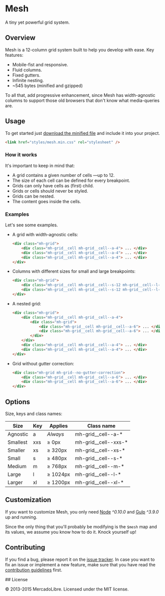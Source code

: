 # Mesh

A tiny yet powerful grid system.

## Overview

Mesh is a 12-column grid system built to help you develop with ease.
Key features:

- Mobile-fist and responsive.
- Fluid columns.
- Fixed gutters.
- Infinite nesting.
- ~545 bytes (minified and gzipped)

To all that, add progressive enhancement, since Mesh has width-agnostic columns
to support those old browsers that don't know what media-queries are.

## Usage

To get started just [download the minified file](dist/mesh.min.css) and include
it into your project.

```html
<link href="styles/mesh.min.css" rel="stylesheet" />
```

### How it works

It's important to keep in mind that:

- A grid contains a given number of cells —up to 12.
- The size of each cell can be defined for every breakpoint.
- Grids can only have cells as (first) child.
- Grids or cells should never be styled.
- Grids can be nested.
- The content goes inside the cells.

### Examples

Let's see some examples.

- A grid with width-agnostic cells:

    ```html
    <div class="mh-grid">
        <div class="mh-grid__cell mh-grid__cell--a-4"> ... </div>
        <div class="mh-grid__cell mh-grid__cell--a-4"> ... </div>
        <div class="mh-grid__cell mh-grid__cell--a-4"> ... </div>
    </div>
    ```

- Columns with different sizes for small and large breakpoints:

    ```html
    <div class="mh-grid">
        <div class="mh-grid__cell mh-grid__cell--s-12 mh-grid__cell--l-3"> ... </div>
        <div class="mh-grid__cell mh-grid__cell--s-12 mh-grid__cell--l-9"> ... </div>
    </div>
    ```

- A nested grid:

    ```html
    <div class="mh-grid">
        <div class="mh-grid__cell mh-grid__cell--a-4">
            <div class="mh-grid">
                <div class="mh-grid__cell mh-grid__cell--a-6"> ... </div>
                <div class="mh-grid__cell mh-grid__cell--a-6"> ... </div>
            </div>
        </div>
        <div class="mh-grid__cell mh-grid__cell--a-4"> ... </div>
        <div class="mh-grid__cell mh-grid__cell--a-4"> ... </div>
    </div>
    ```

- Grid without gutter correction:

    ```html
    <div class="mh-grid mh-grid--no-gutter-correction">
        <div class="mh-grid__cell mh-grid__cell--a-6"> ... </div>
        <div class="mh-grid__cell mh-grid__cell--a-6"> ... </div>
    </div>
    ```

## Options

Size, keys and class names:

| Size     | Key    | Applies  | Class name           |
|----------|--------|----------|----------------------|
| Agnostic | a      | *Always* | mh-grid__cell--a-*   |
| Smallest | xxs    | ≥ 0px    | mh-grid__cell--xxs-* |
| Smaller  | xs     | ≥ 320px  | mh-grid__cell--xs-*  |
| Small    | s      | ≥ 480px  | mh-grid__cell--s-*   |
| Medium   | m      | ≥ 768px  | mh-grid__cell--m-*   |
| Large    | l      | ≥ 1024px | mh-grid__cell--l-*   |
| Larger   | xl     | ≥ 1200px | mh-grid__cell--xl-*  |

## Customization

If you want to customize Mesh, you only need [Node](https://nodejs.org/)
*^0.10.0* and [Gulp](http://gulpjs.com/) *^3.9.0* up and running.

Since the only thing that you'll probably be modifying is the `$mesh` map and
its values, we assume you know how to do it. Knock yourself up!

## Contributing

If you find a bug, please report it on the [issue tracker](issues/new).
In case you want to fix an issue or implement a new feature, make sure that
you have read the [contribution guidelines](contributing.md) first.

## License

© 2013-2015 MercadoLibre. Licensed under the MIT license.
